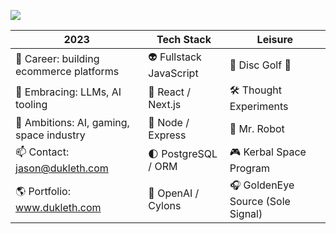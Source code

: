 [<img src="https://res.cloudinary.com/drwk6hccn/image/upload/c_crop,w_0.67,x_0.2,h_0.3,y_0.32/me/logos/json-x_y6cqi3.png" target="_blank">](https://www.dukleth.com)

| 2023 | Tech Stack | Leisure |
| ----------- | ---------- | ---------- |
| 💼 Career: building ecommerce platforms | 👽 Fullstack JavaScript | 🥏 Disc Golf 🐶 |
| 🌱 Embracing: LLMs, AI tooling | 🚀 React / Next.js | 🛠️ Thought Experiments |
| 🔭 Ambitions: AI, gaming, space industry | 📡 Node / Express | 🤖 Mr. Robot |
| 📫 Contact: jason@dukleth.com | 🌓 PostgreSQL / ORM | 🎮 Kerbal Space Program |
| 🌎 Portfolio: www.dukleth.com | 🌌 OpenAI / Cylons  | 🎧 GoldenEye Source (Sole Signal) |
